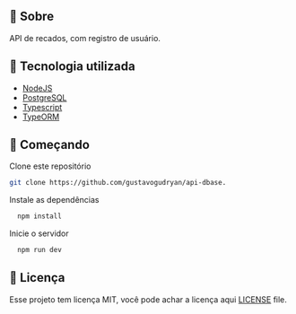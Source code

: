 ## 📌 Sobre

API de recados, com registro de usuário.

## 🚀 Tecnologia utilizada
* [NodeJS](https://nodejs.org/en/)
* [PostgreSQL](https://www.postgresql.org/)
* [Typescript](https://www.typescriptlang.org/)
* [TypeORM](https://typeorm.io/)

## 🚚 Começando

Clone este repositório
```bash
git clone https://github.com/gustavogudryan/api-dbase.
```
Instale as dependências
```bash
  npm install
```
Inicie o servidor
```bash
  npm run dev
```

## 📄 Licença

Esse projeto tem licença MIT, você pode achar a licença aqui [LICENSE](./LICENSE) file.

